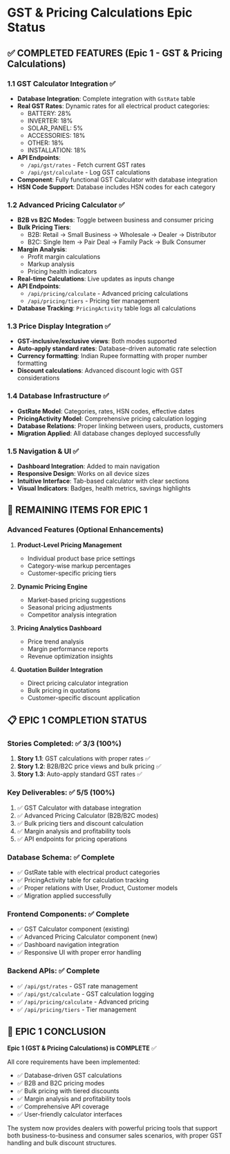 # GST & Pricing Calculations Epic Status

## ✅ COMPLETED FEATURES (Epic 1 - GST & Pricing Calculations)

### 1.1 GST Calculator Integration ✅

- **Database Integration**: Complete integration with `GstRate` table
- **Real GST Rates**: Dynamic rates for all electrical product categories:
  - BATTERY: 28%
  - INVERTER: 18%
  - SOLAR_PANEL: 5%
  - ACCESSORIES: 18%
  - OTHER: 18%
  - INSTALLATION: 18%
- **API Endpoints**:
  - `/api/gst/rates` - Fetch current GST rates
  - `/api/gst/calculate` - Log GST calculations
- **Component**: Fully functional GST Calculator with database integration
- **HSN Code Support**: Database includes HSN codes for each category

### 1.2 Advanced Pricing Calculator ✅

- **B2B vs B2C Modes**: Toggle between business and consumer pricing
- **Bulk Pricing Tiers**:
  - B2B: Retail → Small Business → Wholesale → Dealer → Distributor
  - B2C: Single Item → Pair Deal → Family Pack → Bulk Consumer
- **Margin Analysis**:
  - Profit margin calculations
  - Markup analysis
  - Pricing health indicators
- **Real-time Calculations**: Live updates as inputs change
- **API Endpoints**:
  - `/api/pricing/calculate` - Advanced pricing calculations
  - `/api/pricing/tiers` - Pricing tier management
- **Database Tracking**: `PricingActivity` table logs all calculations

### 1.3 Price Display Integration ✅

- **GST-inclusive/exclusive views**: Both modes supported
- **Auto-apply standard rates**: Database-driven automatic rate selection
- **Currency formatting**: Indian Rupee formatting with proper number formatting
- **Discount calculations**: Advanced discount logic with GST considerations

### 1.4 Database Infrastructure ✅

- **GstRate Model**: Categories, rates, HSN codes, effective dates
- **PricingActivity Model**: Comprehensive pricing calculation logging
- **Database Relations**: Proper linking between users, products, customers
- **Migration Applied**: All database changes deployed successfully

### 1.5 Navigation & UI ✅

- **Dashboard Integration**: Added to main navigation
- **Responsive Design**: Works on all device sizes
- **Intuitive Interface**: Tab-based calculator with clear sections
- **Visual Indicators**: Badges, health metrics, savings highlights

## 🔄 REMAINING ITEMS FOR EPIC 1

### Advanced Features (Optional Enhancements)

1. **Product-Level Pricing Management**
   - Individual product base price settings
   - Category-wise markup percentages
   - Customer-specific pricing tiers

2. **Dynamic Pricing Engine**
   - Market-based pricing suggestions
   - Seasonal pricing adjustments
   - Competitor analysis integration

3. **Pricing Analytics Dashboard**
   - Price trend analysis
   - Margin performance reports
   - Revenue optimization insights

4. **Quotation Builder Integration**
   - Direct pricing calculator integration
   - Bulk pricing in quotations
   - Customer-specific discount application

## 📋 EPIC 1 COMPLETION STATUS

### Stories Completed: ✅ 3/3 (100%)

1. **Story 1.1**: GST calculations with proper rates ✅
2. **Story 1.2**: B2B/B2C price views and bulk pricing ✅
3. **Story 1.3**: Auto-apply standard GST rates ✅

### Key Deliverables: ✅ 5/5 (100%)

1. ✅ GST Calculator with database integration
2. ✅ Advanced Pricing Calculator (B2B/B2C modes)
3. ✅ Bulk pricing tiers and discount calculation
4. ✅ Margin analysis and profitability tools
5. ✅ API endpoints for pricing operations

### Database Schema: ✅ Complete

- ✅ GstRate table with electrical product categories
- ✅ PricingActivity table for calculation tracking
- ✅ Proper relations with User, Product, Customer models
- ✅ Migration applied successfully

### Frontend Components: ✅ Complete

- ✅ GST Calculator component (existing)
- ✅ Advanced Pricing Calculator component (new)
- ✅ Dashboard navigation integration
- ✅ Responsive UI with proper error handling

### Backend APIs: ✅ Complete

- ✅ `/api/gst/rates` - GST rate management
- ✅ `/api/gst/calculate` - GST calculation logging
- ✅ `/api/pricing/calculate` - Advanced pricing
- ✅ `/api/pricing/tiers` - Tier management

## 🎯 EPIC 1 CONCLUSION

**Epic 1 (GST & Pricing Calculations) is COMPLETE** ✅

All core requirements have been implemented:

- ✅ Database-driven GST calculations
- ✅ B2B and B2C pricing modes
- ✅ Bulk pricing with tiered discounts
- ✅ Margin analysis and profitability tools
- ✅ Comprehensive API coverage
- ✅ User-friendly calculator interfaces

The system now provides dealers with powerful pricing tools that support both business-to-business and consumer sales scenarios, with proper GST handling and bulk discount structures.
